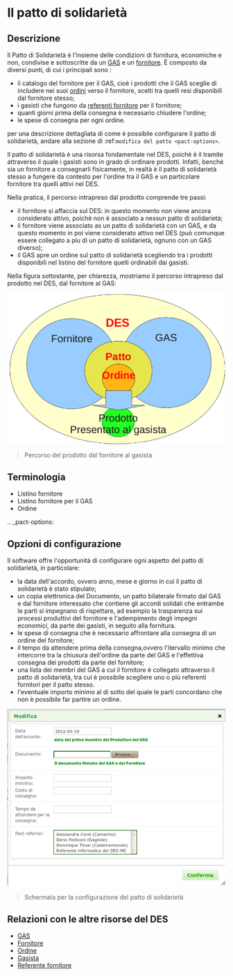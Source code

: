 # Il patto di solidarietà

## Descrizione

Il Patto di Solidarietà è l'insieme delle condizioni di fornitura, economiche e non, condivise e sottoscritte da un [GAS](resource_gas.md) e un [fornitore](supplier.md). È composto da diversi punti, di cui i principali sono :

* il catalogo del fornitore per il GAS, cioè i prodotti che il GAS sceglie di includere nei suoi [ordini](resource_order.md) verso il fornitore, scelti tra quelli resi disponibili dal fornitore stesso;
* i gasisti che fungono da [referenti fornitore](gas_referrer_supplier.md) per il fornitore;
* quanti giorni prima della consegna è necessario chiudere l'ordine;
* le spese di consegna per ogni ordine.

per una descrizione dettagliata di come è possibile configurare il patto di solidarietà, andare alla sezione di :ref:`modifica del patto <pact-options>`.

Il patto di solidarietà è una risorsa fondamentale nel DES, poichè è il tramite attraverso il quale i gasisti sono in grado di ordinare prodotti. Infatti, benchè sia un fornitore a consegnarli fisicamente, in realtà è il patto di solidarietà stesso a fungere da contesto per l'ordine tra il GAS e un particolare fornitore tra quelli attivi nel DES.

Nella pratica, il percorso intrapreso dal prodotto comprende tre passi:

* il fornitore si affaccia sul DES: in questo momento non viene ancora considerato attivo, poichè non è associato a nessun patto di solidarietà;
* il fornitore viene associato as un patto di solidarietà con un GAS, e da questo momento in poi viene considerato attivo nel DES (può comunque essere collegato a piu di un patto di solidarietà, ognuno con un GAS diverso);
* il GAS apre un ordine sul patto di solidarietà scegliendo tra i prodotti disponibili nel listino del fornitore quelli ordinabili dai gasisti.

Nella figura sottostante, per chiarezza, mostriamo il percorso intrapreso dal prodotto nel DES, dal fornitore al GAS:

![I tre livelli del percorso del prodotto nel DES](_static/des_pact.png)

> Percorso del prodotto dal fornitore al gasista

## Terminologia

* Listino fornitore
* Listino fornitore per il GAS
* Ordine

.. _pact-options:

## Opzioni di configurazione

Il software offre l'opportunità di configurare ogni aspetto del patto di solidarietà, in particolare:

* la data dell'accordo, ovvero anno, mese e giorno in cui il patto di solidarietà è stato stipulato;
* un copia elettronica del Documento, un patto bilaterale firmato dal GAS e dal fornitore interessato che contiene gli accordi solidali che entrambe le parti si impegnano di rispettare, ad esempio la trasparenza sui processi produttivi del fornitore e l'adempimento degli impegni economici, da parte dei gasisti, in seguito alla fornitura.
* le spese di consegna che è necessario affrontare alla consegna di un ordine del fornitore;
* il tempo da attendere prima della consegna,ovvero l'itervallo minimo che intercorre tra la chiusura dell'ordine da parte del GAS e l'effettiva consegna dei prodotti da parte del fornitore;
* una lista dei membri del GAS a cui il fornitore è collegato attraverso il patto di solidarietà, tra cui è possibile scegliere uno o più referenti fornitori per il patto stesso.
* l'eventuale importo minimo al di sotto del quale le parti concordano che non è possibile far partire un ordine.


![Configurazione del patto di solidarietà](_static/pact_config.png)

> Schermata per la configurazione del patto di solidarietà

## Relazioni con le altre risorse del DES

* [GAS](resource_gas.md)
* [Fornitore](supplier.md)
* [Ordine](resource_order.md)
* [Gasista](gas_member.md)
* [Referente fornitore](gas_referrer_supplier.md)
